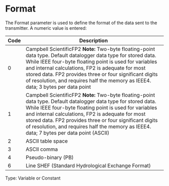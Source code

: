 # Format

The Format parameter is used to define the format of the data sent to the transmitter. A numeric value is entered:

| Code | Description                                                                                                                                                                                                                                                                                                                                                                           |
| ---- | ------------------------------------------------------------------------------------------------------------------------------------------------------------------------------------------------------------------------------------------------------------------------------------------------------------------------------------------------------------------------------------- |
| 0    | Campbell ScientificFP2 **Note:** Two-byte floating-point data type. Default datalogger data type for stored data. While IEEE four-byte floating point is used for variables and internal calculations, FP2 is adequate for most stored data. FP2 provides three or four significant digits of resolution, and requires half the memory as IEEE4. data; 3 bytes per data point         |
| 1    | Campbell ScientificFP2 **Note:** Two-byte floating-point data type. Default datalogger data type for stored data. While IEEE four-byte floating point is used for variables and internal calculations, FP2 is adequate for most stored data. FP2 provides three or four significant digits of resolution, and requires half the memory as IEEE4. data; 7 bytes per data point (ASCII) |
| 2    | ASCII table space                                                                                                                                                                                                                                                                                                                                                                     |
| 3    | ASCII comma                                                                                                                                                                                                                                                                                                                                                                           |
| 4    | Pseudo-binary (PB)                                                                                                                                                                                                                                                                                                                                                                    |
| 6    | Line SHEF (Standard Hydrological Exchange Format)                                                                                                                                                                                                                                                                                                                                     |

Type: Variable or Constant
